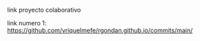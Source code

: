 link proyecto colaborativo

link numero 1: https://github.com/vriquelmefe/rgondan.github.io/commits/main/